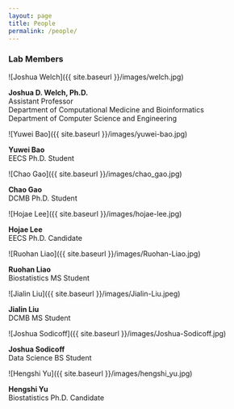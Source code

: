 ```yaml
---
layout: page
title: People
permalink: /people/
---
```


### Lab Members

![Joshua Welch]({{ site.baseurl }}/images/welch.jpg)

**Joshua D. Welch, Ph.D.**<br/>
Assistant Professor<br/>
Department of Computational Medicine and Bioinformatics<br/>
Department of Computer Science and Engineering<br/>

![Yuwei Bao]({{ site.baseurl }}/images/yuwei-bao.jpg)

**Yuwei Bao**  
EECS Ph.D. Student

![Chao Gao]({{ site.baseurl }}/images/chao_gao.jpg)

**Chao Gao**  
DCMB Ph.D. Student

![Hojae Lee]({{ site.baseurl }}/images/hojae-lee.jpg)

**Hojae Lee**  
EECS Ph.D. Candidate

![Ruohan Liao]({{ site.baseurl }}/images/Ruohan-Liao.jpg)

**Ruohan Liao**<br/>
Biostatistics MS Student

![Jialin Liu]({{ site.baseurl }}/images/Jialin-Liu.jpeg)

**Jialin Liu**<br/>
DCMB MS Student

![Joshua Sodicoff]({{ site.baseurl }}/images/Joshua-Sodicoff.jpg)

**Joshua Sodicoff**<br/>
Data Science BS Student

![Hengshi Yu]({{ site.baseurl }}/images/hengshi_yu.jpg)

**Hengshi Yu**  
Biostatistics Ph.D. Candidate
